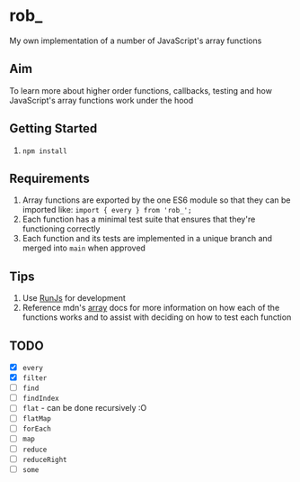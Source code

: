 # rob\_

My own implementation of a number of JavaScript's array functions

## Aim

To learn more about higher order functions, callbacks, testing and how JavaScript's array functions work under the hood

## Getting Started

1. `npm install`

## Requirements

1. Array functions are exported by the one ES6 module so that they can be imported like:
   `import { every } from 'rob_';`
1. Each function has a minimal test suite that ensures that they're functioning correctly
1. Each function and its tests are implemented in a unique branch and merged into `main` when approved

## Tips

1. Use [RunJs](https://runjs.dev/) for development
1. Reference mdn's [array](https://developer.mozilla.org/en-US/docs/Web/JavaScript/Reference/Global_Objects/Array#) docs for more information on how each of the functions works and to assist with deciding on how to test each function

## TODO

- [x] `every`
- [x] `filter`
- [ ] `find`
- [ ] `findIndex`
- [ ] `flat` - can be done recursively :O
- [ ] `flatMap`
- [ ] `forEach`
- [ ] `map`
- [ ] `reduce`
- [ ] `reduceRight`
- [ ] `some`

